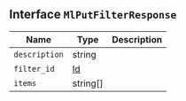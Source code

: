 ## Interface `MlPutFilterResponse`

| Name | Type | Description |
| - | - | - |
| `description` | string | &nbsp; |
| `filter_id` | [Id](./Id.md) | &nbsp; |
| `items` | string[] | &nbsp; |
